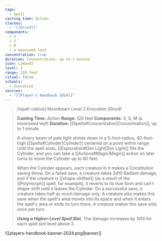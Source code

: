 ```yaml
---
tags:
  - Spell
casting_time: Action
classes:
  - "[[Druid]]"
components:
  - V
  - S
  - M
  - a moonseed leaf
concentration: true
duration: Concentration, up to 1 minute
icon: LiWand2
level: 2
range: 120 feet
ritual: false
schools:
  - Evocation
sources: 
  - "[[Player's Handbook 2024]]"
---
```

>[!spell-callout] Moonbeam
>_Level 2 Evocation (Druid)_
>
>**Casting Time:** Action
>**Range:** 120 feet
>**Components:** V, S, M (a moonseed leaf)
>**Duration:** [[Spells#Concentration\|Concentration]], up to 1 minute
>
>A silvery beam of pale light shines down in a 5-foot-radius, 40-foot-high [[Spells#Cylinder\|Cylinder]] centered on a point within range. Until the spell ends, [[Exploration#Dim Light\|Dim Light]] fills the Cylinder, and you can take a [[Actions#Magic\|Magic]] action on later turns to move the Cylinder up to 60 feet.
>
>When the Cylinder appears, each creature in it makes a Constitution saving throw. On a failed save, a creature takes 2d10 Radiant damage, and if the creature is [[shape-shifted]] (as a result of the [[Polymorph]] spell, for example), it reverts to its true form and can't shape-shift until it leaves the Cylinder. On a successful save, a creature takes half as much damage only. A creature also makes this save when the spell's area moves into its space and when it enters the spell's area or ends its turn there. A creature makes this save only once per turn.
>
>**_Using a Higher-Level Spell Slot._** The damage increases by 1d10 for each spell slot level above 2.


![[players-handbook-banner-2024.png|banner]]